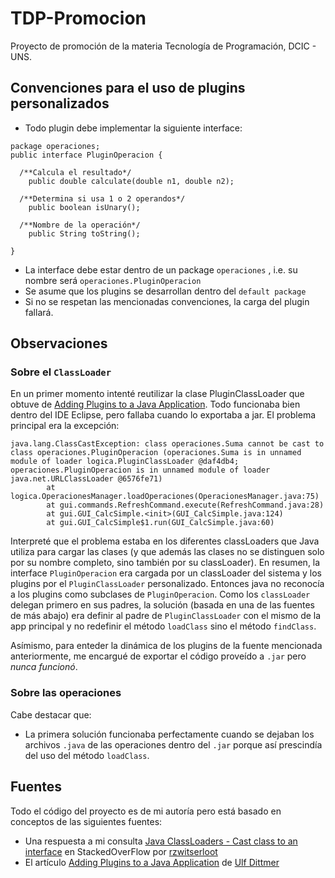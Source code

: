 # TDP-Promocion
Proyecto de promoción de la materia Tecnología de Programación, DCIC - UNS. 

## Convenciones para el uso de plugins personalizados
* Todo plugin debe implementar la siguiente interface:
```
package operaciones;
public interface PluginOperacion {

  /**Calcula el resultado*/
	public double calculate(double n1, double n2);
  
  /**Determina si usa 1 o 2 operandos*/
	public boolean isUnary();
  
  /**Nombre de la operación*/
	public String toString();

}
```
* La interface debe estar dentro de un package ```operaciones``` , i.e. su nombre será ```operaciones.PluginOperacion```
* Se asume que los plugins se desarrollan dentro del ```default package```
* Si no se respetan las mencionadas convenciones, la carga del plugin fallará.

## Observaciones

### Sobre el ```ClassLoader```
En un primer momento intenté reutilizar la clase PluginClassLoader que obtuve de [Adding Plugins to a Java Application](https://javaranch.com/journal/200607/Plugins.html).
Todo funcionaba bien dentro del IDE Eclipse, pero fallaba cuando lo exportaba a jar. 
El problema principal era la excepción:
```
java.lang.ClassCastException: class operaciones.Suma cannot be cast to class operaciones.PluginOperacion (operaciones.Suma is in unnamed module of loader logica.PluginClassLoader @daf4db4; operaciones.PluginOperacion is in unnamed module of loader java.net.URLClassLoader @6576fe71)
        at logica.OperacionesManager.loadOperaciones(OperacionesManager.java:75)
        at gui.commands.RefreshCommand.execute(RefreshCommand.java:28)
        at gui.GUI_CalcSimple.<init>(GUI_CalcSimple.java:124)
        at gui.GUI_CalcSimple$1.run(GUI_CalcSimple.java:60)
```
Interpreté que el problema estaba en los diferentes classLoaders que Java utiliza para cargar las clases (y que además las clases no se distinguen solo por su nombre completo, sino también por su classLoader).
En resumen, la interface ```PluginOperacion``` era cargada por un classLoader del sistema y los plugins por el ```PluginClassLoader``` personalizado. Entonces java no reconocía a los plugins como subclases de ```PluginOperacion```.
Como los ```classLoader``` delegan primero en sus padres, la solución (basada en una de las fuentes de más abajo) era definir al padre de ```PluginClassLoader``` con el mismo de la app principal y no redefinir el
método ```loadClass``` sino el método ```findClass```.

Asímismo, para enteder la dinámica de los plugins de la fuente mencionada anteriormente, me encargué de exportar el código proveído a ```.jar``` pero *nunca funcionó*.

### Sobre las operaciones
Cabe destacar que:
* La primera solución funcionaba perfectamente cuando se dejaban los archivos ```.java``` de las operaciones dentro del ```.jar``` porque así prescindía del uso del método
```loadClass```.


## Fuentes
Todo el código del proyecto es de mi autoría pero está basado en conceptos de las siguientes fuentes:
* Una respuesta a mi consulta [Java ClassLoaders - Cast class to an interface](https://stackoverflow.com/questions/65100898/java-classloaders-cast-class-to-an-interface/65101060#65101060) en StackedOverFlow por [rzwitserloot](https://stackoverflow.com/users/768644/rzwitserloot)
* El artículo [Adding Plugins to a Java Application](https://javaranch.com/journal/200607/Plugins.html) de [Ulf Dittmer](http://www.javaranch.com/contact.jsp#UlfDittmer)
